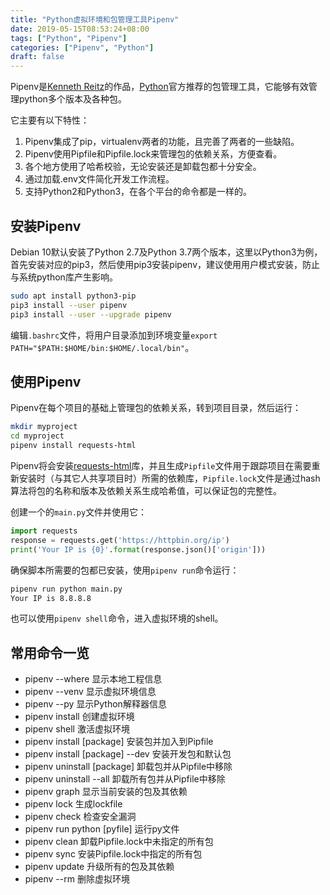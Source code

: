 ```yaml
---
title: "Python虚拟环境和包管理工具Pipenv"
date: 2019-05-15T08:53:24+08:00
tags: ["Python", "Pipenv"]
categories: ["Pipenv", "Python"]
draft: false
---
```


Pipenv是[Kenneth Reitz](https://pipenv.kennethreitz.org/en/latest/)的作品，[Python](http://python.org/)官方推荐的包管理工具，它能够有效管理python多个版本及各种包。

它主要有以下特性：

1. Pipenv集成了pip，virtualenv两者的功能，且完善了两者的一些缺陷。
2. Pipenv使用Pipfile和Pipfile.lock来管理包的依赖关系，方便查看。
3. 各个地方使用了哈希校验，无论安装还是卸载包都十分安全。
4. 通过加载.env文件简化开发工作流程。
5. 支持Python2和Python3，在各个平台的命令都是一样的。

## 安装Pipenv

Debian 10默认安装了Python 2.7及Python 3.7两个版本，这里以Python3为例，首先安装对应的pip3，然后使用pip3安装pipenv，建议使用用户模式安装，防止与系统python库产生影响。

```bash
sudo apt install python3-pip
pip3 install --user pipenv
pip3 install --user --upgrade pipenv
```

编辑`.bashrc`文件，将用户目录添加到环境变量`export PATH="$PATH:$HOME/bin:$HOME/.local/bin"`。

## 使用Pipenv

Pipenv在每个项目的基础上管理包的依赖关系，转到项目目录，然后运行：

```bash
mkdir myproject
cd myproject
pipenv install requests-html
```

Pipenv将会安装[requests-html](https://requests-html.kennethreitz.org/)库，并且生成`Pipfile`文件用于跟踪项目在需要重新安装时（与其它人共享项目时）所需的依赖库，`Pipfile.lock`文件是通过hash算法将包的名称和版本及依赖关系生成哈希值，可以保证包的完整性。

创建一个的`main.py`文件并使用它：

```python
import requests
response = requests.get('https://httpbin.org/ip')
print('Your IP is {0}'.format(response.json()['origin']))
```

确保脚本所需要的包都已安装，使用`pipenv run`命令运行：

```bash
pipenv run python main.py
Your IP is 8.8.8.8
```

也可以使用`pipenv shell`命令，进入虚拟环境的shell。

## 常用命令一览

- pipenv --where                 显示本地工程信息
- pipenv --venv                  显示虚拟环境信息
- pipenv --py                    显示Python解释器信息
- pipenv install                 创建虚拟环境
- pipenv shell                   激活虚拟环境
- pipenv install [package]       安装包并加入到Pipfile
- pipenv install [package] --dev 安装开发包和默认包
- pipenv uninstall [package]     卸载包并从Pipfile中移除
- pipenv uninstall --all         卸载所有包并从Pipfile中移除
- pipenv graph                   显示当前安装的包及其依赖
- pipenv lock                    生成lockfile
- pipenv check                   检查安全漏洞
- pipenv run python [pyfile]     运行py文件
- pipenv clean                   卸载Pipfile.lock中未指定的所有包
- pipenv sync                    安装Pipfile.lock中指定的所有包
- pipenv update                  升级所有的包及其依赖
- pipenv --rm                    删除虚拟环境

